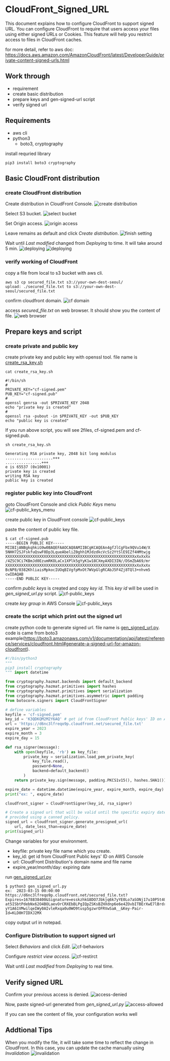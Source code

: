 # CloudFront_Signed_URL
This document explains how to configure CloudFront to support signed URL. You can configure CloudFront to require that users access your files using either signed URLs or Cookies. This feature will help you restrict access to files in CloudFront caches.

for more detail, refer to aws doc: https://docs.aws.amazon.com/AmazonCloudFront/latest/DeveloperGuide/private-content-signed-urls.html 

## Work through
- requirement
- create basic distribution
- prepare keys and gen-signed-url script
- verify signed url

## Requirements
- aws cli
- python3
  - boto3, cryptography

install requried library
``` shell
pip3 install boto3 cryptography
```

## Basic CloudFront distribution
### create CloudFront distribution
Create distribution in CloudFront Console.
![create distribution](/images/img-1.png)

Select S3 bucket.
![select bucket](/images/img-2.png)

Set Origin access.
![origin access](/images/img-3.png)

Leave remains as default and click *Create distribution*.
![finish setting](/images/img-4.png)

Wait until *Last modified* changed from *Deploying* to time. It will take around 5 min.
![deploying](/images/img-5.png)
![deploying](/images/img-6.png)

### verify working of CloudFront
copy a file from local to s3 bucket with aws cli.
``` shell
aws s3 cp secured_file.txt s3://your-own-dest-seoul/
upload: ./secured_file.txt to s3://your-own-dest-seoul/secured_file.txt
```

confirm cloudfront domain.
![cf domain](/images/img-7.png)

access *secured_file.txt* on web browser. It should show you the content of file.
![web browser](/images/img-8.png)

## Prepare keys and script
### create private and public key
create private key and public key with openssl tool.
file name is [create_rsa_key.sh](create_rsa_key.sh)
``` shell
cat create_rsa_key.sh

#!/bin/sh
#
PRIVATE_KEY="cf-signed.pem"
PUB_KEY="cf-signed.pub"
#
openssl genrsa -out $PRIVATE_KEY 2048
echo "private key is created"
#
openssl rsa -pubout -in $PRIVATE_KEY -out $PUB_KEY
echo "public key is created"
```

If you run above script, you will see 2files, cf-signed.pem and cf-signed.pub.
``` shell
sh create_rsa_key.sh 

Generating RSA private key, 2048 bit long modulus
.....................+++
................+++
e is 65537 (0x10001)
private key is created
writing RSA key
public key is created
```
### register public key into CloudFront
goto CloudFront Console and click *Public Keys* menu
![cf-public_keys_menu](/images/img-9.png)

create public key in CloudFront console
![cf-public_keys](/images/img-10.png)

paste the content of public key file.
``` shell
$ cat cf-signed.pub
-----BEGIN PUBLIC KEY-----
MIIBIjANBgkqhkiG9w0BAQEFAAOCAQ8AMIIBCgKCAQEAn4gfJlCgFbx9QVu14W/X
5NHH72SJFskfuQswF0Dp3LqueAbeliZ0ghh1MJdzdkcVcSz2YtSlE9IZf4HMtwjg
XXXXXXXXXXXXXXXXXXXXXXXXXXXXXXXXXXXXXXXXXXXXXXXXXXXXXXXXXxXxXxXx
/4ZSC9Ci7KBmJd0EzumRKOLaCx1XPlk5gYyK1w18CXmyAXDI3IN//DSmZbA69/mr
XXXXXXXXXXXXXXXXXXXXXXXXXXXXXXXXXXXXXXXXXXXXXXXXXXXXXXXXXxXxXxXx
BcNP8/0382KhliaisMpkocIUOqBIVgfpMxOt7WVpGlgRCAbJ5F4Zj8TQl3+nhvm5
cwIDAQAB
-----END PUBLIC KEY-----
```

confirm *public keys* is created and copy *key id*. This *key id* will be used in *gen_signed_url.py* script.
![cf-public_keys](/images/img-11.png)

create *key group* in AWS Console
![cf-public_keys](/images/img-12.png)

### create the script which print out the signed url
create python code to generate signed url.
file name is [gen_signed_url.py](gen_signed_url.py).
code is came from boto3 example(https://boto3.amazonaws.com/v1/documentation/api/latest/reference/services/cloudfront.html#generate-a-signed-url-for-amazon-cloudfront).
``` python
#!/bin/python3
"""
pip3 install cryptography
""" import datetime

from cryptography.hazmat.backends import default_backend
from cryptography.hazmat.primitives import hashes
from cryptography.hazmat.primitives import serialization
from cryptography.hazmat.primitives.asymmetric import padding
from botocore.signers import CloudFrontSigner

# define variables
keyfile = 'cf-signed.pem'
key_id = 'K3QDKQM2M2Y6AQ' # get id from CloudFront Public keys' ID on AWS Console
url = 'https://d6nc3lfreqo9p.cloudfront.net/secured_file.txt'
expire_year = 2023
expire_month = 3
expire_day = 15

def rsa_signer(message):
    with open(keyfile, 'rb') as key_file:
        private_key = serialization.load_pem_private_key(
            key_file.read(),
            password=None,
            backend=default_backend()
        )
    return private_key.sign(message, padding.PKCS1v15(), hashes.SHA1())

expire_date = datetime.datetime(expire_year, expire_month, expire_day)
print("ex: ", expire_date)

cloudfront_signer = CloudFrontSigner(key_id, rsa_signer)

# Create a signed url that will be valid until the specific expiry date
# provided using a canned policy.
signed_url = cloudfront_signer.generate_presigned_url(
    url, date_less_than=expire_date)
print(signed_url)
```

Change variables for your environment.
- keyfile: private key file name which you create.
- key_id: get id from CloudFront Public keys' ID on AWS Console
- url: CloudFront Distribution's domain name and file name
- expire_year/month/day: expiring date

run [gen_signed_url.py](gen_signed_url.py)
``` shell
$ python3 gen_signed_url.py
ex:  2023-03-15 00:00:00
https://d6nc3lfreqo9p.cloudfront.net/secured_file.txt?Expires=1678838400&Signature=esskzhkG8DO7Jbkjq6k7yYE0Lo7aSONj17u10P5t40Os~~XiEWUCK1CC4RRovXzWKrj4jsrINzRp9MzNrL8t50SowFVm2gMxaWbBhOU39BZ~Bz0Z1u73K9zX7Bt8b55Mft9vFqXQG~hyxhTaRrvEKzZpuj6dPMEL-at5ISbtPdebNx62O4BOLaevOrCRXEbBLPgIQpZSKsBZHXdnp6e6e4ZOvbITBErXwE7lBrdrpZuXWLjpdWMQGZlojIIkK0JTA460xMz5xjJ21tUwdc~MnqmLWCcTktC8KHfo-yY1A61VMwilqeIWy0AIvleRxqa0u0WO9tusp5gzwrOFRVwSaA__&Key-Pair-Id=KLD0H7IDXJ2MX
```
copy output url in notepad.

### Configure Distribution to support signed url
Select *Behaviors* and click *Edit*.
![cf-behaviors](/images/img-13.png)

Configure *restrict view access*.
![cf-restirct](/images/img-14.png)

Wait until *Last modified* from *Deploying* to real time.

## Verify signed URL
Confirm your previous access is denied.
![access-denied](/images/img-15.png)

Now, paste signed-url generated from *gen_signed_url.py*
![access-allowed](/images/img-16.png)

If you can see the content of file, your configuration works well

## Addtional Tips
When you modify the file, it will take some time to reflect the change in CloudFront. In this case, you can update the cache manually using *Invalidation*
![invalidation](/images/img-17.png)
